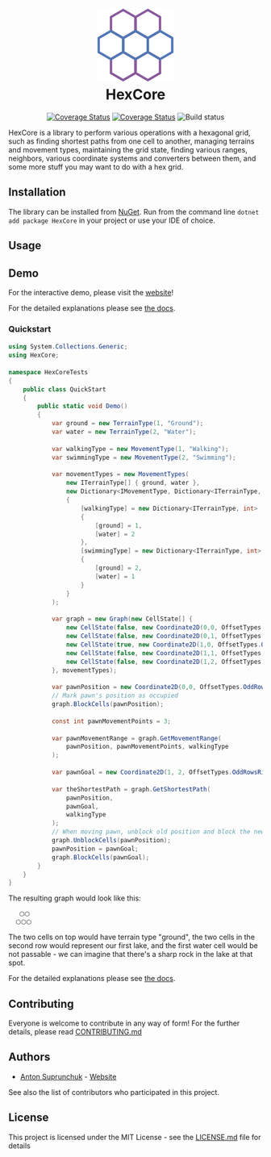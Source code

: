 <h1 align="center">
  <a href="https://github.com/antouhou/HexCore">
    <img src="./HexCore.Website/wwwroot/img/logo.svg" alt="alt text" title="HexCore logo" style="max-width:400px;">
  </a>
  <br>HexCore <br>
</h1>

<p align="center">
  <a href='https://www.nuget.org/packages/HexCore' target='_blank'><img src='https://buildstats.info/nuget/HexCore' alt='Coverage Status' /></a>
  <a href='https://coveralls.io/github/antouhou/HexCore?branch=master' target='_blank'><img src='https://coveralls.io/repos/github/antouhou/HexCore/badge.svg?branch=master' alt='Coverage Status' /></a>
  <img src='https://github.com/antouhou/HexCore/workflows/Test%20and%20build/badge.svg' alt="Build status" />
</p>

HexCore is a library to perform various operations with a hexagonal grid, such as finding shortest paths from one cell to another, managing terrains and movement types, maintaining the grid state, finding various ranges, neighbors, various coordinate systems and converters between them, and some more stuff you may want to do with a hex grid.
## Installation

The library can be installed from [NuGet](https://www.nuget.org/packages/HexCore). Run from the command line `dotnet add package HexCore` in your project or use your IDE of choice.

## Usage

## Demo

For the interactive demo, please visit the [website](https://hexcore.antouhou.com)!

For the detailed explanations please see [the docs](./Docs).

### Quickstart

```c#
using System.Collections.Generic;
using HexCore;

namespace HexCoreTests
{
    public class QuickStart
    {
        public static void Demo()
        {
            var ground = new TerrainType(1, "Ground");
            var water = new TerrainType(2, "Water");

            var walkingType = new MovementType(1, "Walking");
            var swimmingType = new MovementType(2, "Swimming");

            var movementTypes = new MovementTypes(
                new ITerrainType[] { ground, water }, 
                new Dictionary<IMovementType, Dictionary<ITerrainType, int>>
                {
                    [walkingType] = new Dictionary<ITerrainType, int>
                    {
                        [ground] = 1,
                        [water] = 2
                    },
                    [swimmingType] = new Dictionary<ITerrainType, int>
                    {
                        [ground] = 2,
                        [water] = 1
                    }
                }
            );

            var graph = new Graph(new CellState[] { 
                new CellState(false, new Coordinate2D(0,0, OffsetTypes.OddRowsRight), ground),
                new CellState(false, new Coordinate2D(0,1, OffsetTypes.OddRowsRight), ground),
                new CellState(true, new Coordinate2D(1,0, OffsetTypes.OddRowsRight), water),
                new CellState(false, new Coordinate2D(1,1, OffsetTypes.OddRowsRight), water),
                new CellState(false, new Coordinate2D(1,2, OffsetTypes.OddRowsRight), ground)
            }, movementTypes);

            var pawnPosition = new Coordinate2D(0,0, OffsetTypes.OddRowsRight).To3D();
            // Mark pawn's position as occupied
            graph.BlockCells(pawnPosition);

            const int pawnMovementPoints = 3;

            var pawnMovementRange = graph.GetMovementRange(
                pawnPosition, pawnMovementPoints, walkingType
            );

            var pawnGoal = new Coordinate2D(1, 2, OffsetTypes.OddRowsRight).To3D();
            
            var theShortestPath = graph.GetShortestPath(
                pawnPosition, 
                pawnGoal,
                walkingType
            );
            // When moving pawn, unblock old position and block the new one.
            graph.UnblockCells(pawnPosition);
            pawnPosition = pawnGoal;
            graph.BlockCells(pawnGoal);
        }
    }
}
```
The resulting graph would look like this:
```
   ⬡⬡
  ⬡⬡⬡
```
The two cells on top would have terrain type "ground", the two cells in the second row would represent our first lake, and the first water cell would be not passable - we can imagine that there's a sharp rock in the lake at that spot.

For the detailed explanations please see [the docs](./Docs).

## Contributing

Everyone is welcome to contribute in any way of form! For the further details, please read [CONTRIBUTING.md](./CONTRIBUTING.md)

## Authors
 - [Anton Suprunchuk](https://github.com/antouhou) - [Website](https://antouhou.com)

See also the list of contributors who participated in this project.

## License

This project is licensed under the MIT License - see the [LICENSE.md](./LICENSE.md) file for details

